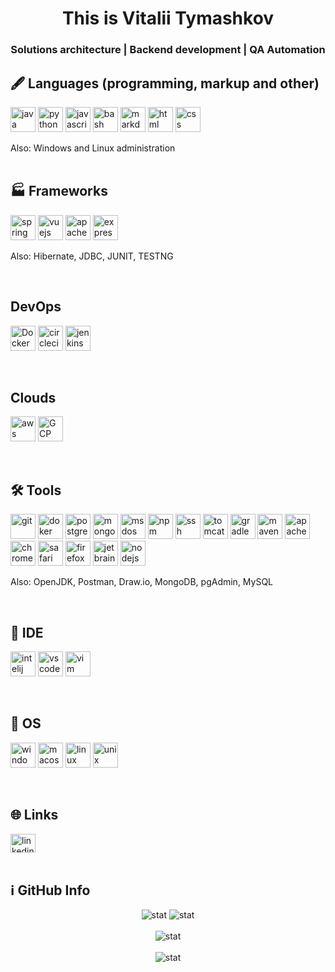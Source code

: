 <h1 align="center">
This is Vitalii Tymashkov
</h1>

<h3 align="center"> Solutions architecture | Backend development | QA Automation </h3>


<h2>🖋 Languages (programming, markup and other)</h2>
<p align="left">
<img src="https://cdn.jsdelivr.net/gh/devicons/devicon/icons/java/java-original.svg" width="40" height="40" alt="java"/>
<img src="https://cdn.jsdelivr.net/gh/devicons/devicon/icons/python/python-original.svg" width="40" height="40" alt="python"/>
<img src="https://cdn.jsdelivr.net/gh/devicons/devicon/icons/javascript/javascript-original.svg" width="40" height="40" alt="javascript"/>
<img src="https://cdn.jsdelivr.net/gh/devicons/devicon/icons/bash/bash-original.svg" width="40" height="40" alt="bash"/>
<img src="https://cdn.jsdelivr.net/gh/devicons/devicon/icons/markdown/markdown-original.svg" width="40" height="40" alt="markdown"/>
<img src="https://cdn.jsdelivr.net/gh/devicons/devicon/icons/html5/html5-original.svg" width="40" height="40" alt="html"/>
<img src="https://cdn.jsdelivr.net/gh/devicons/devicon/icons/css3/css3-original.svg" width="40" height="40" alt="css"/>
</p>
<p> Also: Windows and Linux administration
<br><br>

<h2>🏭 Frameworks</h2>
<p align="left">
<img src="https://cdn.jsdelivr.net/gh/devicons/devicon/icons/spring/spring-original.svg" width="40" height="40" alt="spring"/>
<img src="https://cdn.jsdelivr.net/gh/devicons/devicon/icons/vuejs/vuejs-original.svg" width="40" height="40" alt="vuejs"/>
<img src="https://cdn.jsdelivr.net/gh/devicons/devicon/icons/apache/apache-original.svg" width="40" height="40" alt="apache"/>
<img src="https://cdn.jsdelivr.net/gh/devicons/devicon/icons/express/express-original.svg" width="40" height="40" alt="express"/>
</p>
<p> Also: Hibernate, JDBC, JUNIT, TESTNG </p>
<br>


<h2>DevOps</h2>
<p align="left">
<img src="https://cdn.jsdelivr.net/gh/devicons/devicon/icons/docker/docker-original.svg" width="40" height="40" alt="Docker"/>
<img src="https://cdn.jsdelivr.net/gh/devicons/devicon/icons/circleci/circleci-plain.svg" width="40" height="40" alt="circleci"/>
<img src="https://cdn.jsdelivr.net/gh/devicons/devicon/icons/jenkins/jenkins-line.svg" width="40" height="40" alt="jenkins"/>
          
</p>
<br>

<h2>Clouds</h2>
<p align="left">
<img src="https://cdn.jsdelivr.net/gh/devicons/devicon/icons/amazonwebservices/amazonwebservices-original.svg" width="40" height="40" alt="aws"/>
<img src="https://cdn.jsdelivr.net/gh/devicons/devicon/icons/googlecloud/googlecloud-original.svg" width="40" height="40" alt="GCP"/>
</p>
<br>


<h2>🛠 Tools</h2>
<p align="left">
<img src="https://cdn.jsdelivr.net/gh/devicons/devicon/icons/git/git-original.svg" width="40" height="40" alt="git"/>
<img src="https://cdn.jsdelivr.net/gh/devicons/devicon/icons/docker/docker-original.svg" width="40" height="40" alt="doker"/>
<img src="https://cdn.jsdelivr.net/gh/devicons/devicon/icons/postgresql/postgresql-original.svg" width="40" height="40" alt="postgresql"/>
<img src="https://cdn.jsdelivr.net/gh/devicons/devicon/icons/mongodb/mongodb-original.svg" width="40" height="40" alt="mongodb"/>
<img src="https://cdn.jsdelivr.net/gh/devicons/devicon/icons/msdos/msdos-original.svg" width="40" height="40" alt="msdos"/>
<img src="https://cdn.jsdelivr.net/gh/devicons/devicon/icons/npm/npm-original-wordmark.svg" width="40" height="40" alt="npm"/>
<img src="https://cdn.jsdelivr.net/gh/devicons/devicon/icons/ssh/ssh-original.svg" width="40" height="40" alt="ssh"/>
<img src="https://cdn.jsdelivr.net/gh/devicons/devicon/icons/tomcat/tomcat-original.svg" width="40" height="40" alt="tomcat"/>
<img src="https://cdn.jsdelivr.net/gh/devicons/devicon/icons/gradle/gradle-plain.svg" width="40" height="40" alt="gradle"/>

<img src="https://cdn.jsdelivr.net/gh/devicons/devicon/icons/maven/maven-plain.svg" width="40" height="40" alt="maven"/>
<img src="https://cdn.jsdelivr.net/gh/devicons/devicon/icons/apache/apache-original.svg" width="40" height="40" alt="apache"/>
<img src="https://cdn.jsdelivr.net/gh/devicons/devicon/icons/chrome/chrome-original.svg" width="40" height="40" alt="chrome"/>
<img src="https://cdn.jsdelivr.net/gh/devicons/devicon/icons/safari/safari-original.svg" width="40" height="40" alt="safari"/>
<img src="https://cdn.jsdelivr.net/gh/devicons/devicon/icons/firefox/firefox-original.svg" width="40" height="40" alt="firefox"/>
<img src="https://cdn.jsdelivr.net/gh/devicons/devicon/icons/jetbrains/jetbrains-original.svg" width="40" height="40" alt="jetbrains"/>
<img src="https://cdn.jsdelivr.net/gh/devicons/devicon/icons/nodejs/nodejs-original.svg" width="40" height="40" alt="nodejs"/>
</p>
<p>Also: OpenJDK, Postman, Draw.io, MongoDB, pgAdmin, MySQL</p>
<br>

<h2>📜 IDE</h2>
<p align="left">
<img src="https://cdn.jsdelivr.net/gh/devicons/devicon/icons/intellij/intellij-original.svg" width="40" height="40" alt="intelij"/>
<img src="https://cdn.jsdelivr.net/gh/devicons/devicon/icons/vscode/vscode-original.svg" width="40" height="40" alt="vscode" />
<img src="https://cdn.jsdelivr.net/gh/devicons/devicon/icons/vim/vim-original.svg" width="40" height="40" alt="vim" />
</p>
<br>

<h2>💾 OS</h2>
<p align="left">
<img src="https://cdn.jsdelivr.net/gh/devicons/devicon/icons/windows8/windows8-original.svg" width="40" height="40" alt="windows"/>
<img src="https://cdn.jsdelivr.net/gh/devicons/devicon/icons/apple/apple-original.svg" width="40" height="40" alt="macos"/>
<img src="https://cdn.jsdelivr.net/gh/devicons/devicon/icons/linux/linux-original.svg" width="40" height="40" alt="linux"/>
<img src="https://cdn.jsdelivr.net/gh/devicons/devicon/icons/unix/unix-original.svg" width="40" height="40" alt="unix"/>
</p>
<br>

<h2>🌐 Links</h2>
<p align="left">
<a href="https://www.linkedin.com/in/vitaliy-tymashkov-en/" target="blank"><img align="center" src="https://cdn.jsdelivr.net/gh/devicons/devicon/icons/linkedin/linkedin-original.svg" alt="linkedin" height="30" width="40" /></a>
<br><br>

<h2>ℹ️ GitHub Info</h2>
<div align="center">
<img src="http://github-readme-streak-stats.herokuapp.com?user=Vitaliitymashkov&theme=cobalt" alt="stat">
<img src="https://github-readme-stats.vercel.app/api?username=Vitaliitymashkov&show_icons=true&theme=cobalt" alt="stat"/>
<br><br>
<img src="https://github-readme-stats.vercel.app/api/top-langs/?username=Vitaliitymashkov&layout=compact&theme=cobalt" alt="stat"/>
<br><br>
<img src="https://github-profile-trophy.vercel.app/?username=Vitaliitymashkov&theme=radical&row=1&column=7" alt="stat"/>
</div>
